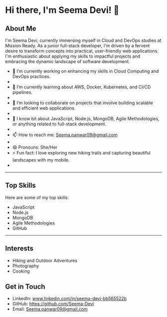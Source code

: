  # Hi there, I'm Seema Devi! 👋
 
## About Me


I'm Seema Devi, currently immersing myself in Cloud and DevOps studies at Mission Ready. As a junior full-stack developer, I'm driven by a fervent desire to transform concepts into practical, user-friendly web applications. I'm enthusiastic about applying my skills to impactful projects and embracing the dynamic landscape of software development.



- 🔭 I’m currently working on enhancing my skills in Cloud Computing and DevOps practices.
- 
- 🌱 I’m currently learning about AWS, Docker, Kubernetes, and CI/CD pipelines.
- 
- 👯 I’m looking to collaborate on projects that involve building scalable and efficient web applications.
- 
- 💬 I know bit about JavaScript, Node.js, MongoDB, Agile Methodologies, or anything related to full-stack development.
- 
- 📫 How to reach me: Seema.panwar09@gmail.com
- 
- 😄 Pronouns: She/Her
- ⚡ Fun fact: I love exploring new hiking trails and capturing beautiful landscapes with my mobile.
- 

---

## Top Skills

Here are some of my top skills:

- JavaScript
- Node.js
- MongoDB
- Agile Methodologies
- GitHub

---

## Interests

- Hiking and Outdoor Adventures
- Photography
- Cooking

 
## Get in Touch

- LinkedIn: www.linkedin.com/in/seema-devi-bb565522b
- GitHub: https://github.com/Seema-Devi
- Email: Seema.panwar09@gmail.com


<!---
Seema-Devi/Seema-Devi is a ✨ special ✨ repository because its `README.md` (this file) appears on your GitHub profile.
You can click the Preview link to take a look at your changes.
--->
